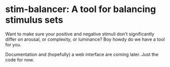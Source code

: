 # stim-balancer: A tool for balancing stimulus sets

Want to make sure your positive and negative stimuli don't significantly differ on arousal, or complexity, or luminance? Boy howdy do we have a tool for you.

Documentation and (hopefully) a web interface are coming later. Just the code for now.